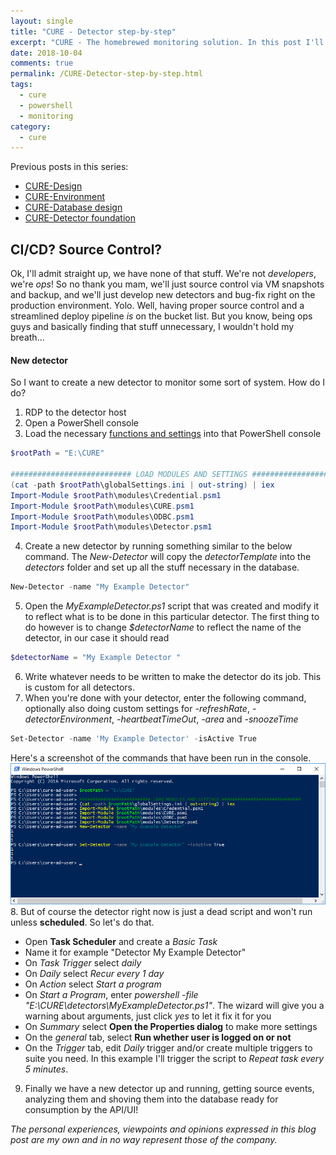 ```yaml
---
layout: single
title: "CURE - Detector step-by-step"
excerpt: "CURE - The homebrewed monitoring solution. In this post I'll describe the steps for setting up an example detector."
date: 2018-10-04
comments: true
permalink: /CURE-Detector-step-by-step.html
tags:
  - cure
  - powershell
  - monitoring
category:
  - cure
---
```

Previous posts in this series:
- [CURE-Design](/CURE-Design.html)
- [CURE-Environment](/CURE-Environment.html)
- [CURE-Database design](/CURE-Database-design.html)
- [CURE-Detector foundation](/CURE-Detector-foundation.html)

## CI/CD? Source Control?
Ok, I'll admit straight up, we have none of that stuff.
We're not *developers*, we're *ops*! So no thank you mam, we'll just source control via VM snapshots and backup, and we'll just develop new detectors and bug-fix right on the production environment. 
Yolo.
Well, having proper source control and a streamlined deploy pipeline *is* on the bucket list. But you know, being ops guys and basically finding that stuff unnecessary, I wouldn't hold my breath...

#### New detector
So I want to create a new detector to monitor some sort of system. How do I do? 
1. RDP to the detector host
2. Open a PowerShell console
3. Load the necessary [functions and settings](/CURE-Detector-foundation.html) into that PowerShell console
```powershell
$rootPath = "E:\CURE"

########################### LOAD MODULES AND SETTINGS #############################
(cat -path $rootPath\globalSettings.ini | out-string) | iex
Import-Module $rootPath\modules\Credential.psm1
Import-Module $rootPath\modules\CURE.psm1
Import-Module $rootPath\modules\ODBC.psm1
Import-Module $rootPath\modules\Detector.psm1
```
4. Create a new detector by running something similar to the below command. The *New-Detector* will copy the *detectorTemplate* into the *detectors* folder and set up all the stuff necessary in the database.
 ```powershell
New-Detector -name "My Example Detector"
```
5. Open the *MyExampleDetector.ps1* script that was created and modify it to reflect what is to be done in this particular detector. The first thing to do however is to change *$detectorName* to reflect the name of the detector, in our case it should read
```powershell
$detectorName = "My Example Detector "
```
6. Write whatever needs to be written to make the detector do its job. This is custom for all detectors.
7. When you're done with your detector, enter the following command, optionally also doing custom settings for *-refreshRate*,  *-detectorEnvironment*, *-heartbeatTimeOut*, *-area* and *-snoozeTime* 
```powershell
Set-Detector -name 'My Example Detector' -isActive True
```
Here's a screenshot of the commands that have been run in the console.
![New detector commands](/assets/images/new-detector-commands.png)
8. But of course the detector right now is just a dead script and won't run unless **scheduled**. So let's do that.
- Open **Task Scheduler** and create a *Basic Task*
- Name it for example "Detector My Example Detector"
- On *Task Trigger* select *daily*
- On *Daily* select *Recur every 1 day*
- On *Action* select *Start a program*
- On *Start a Program*, enter *powershell -file "E:\CURE\detectors\MyExampleDetector.ps1"*. The wizard will give you a warning about arguments, just click *yes* to let it fix it for you
- On *Summary* select **Open the Properties dialog** to make more settings
- On the *general* tab, select **Run whether user is logged on or not**
- On the *Trigger* tab, edit *Daily* trigger and/or create multiple triggers to suite you need. In this example I'll trigger the script to *Repeat task every 5 minutes*.
9. Finally we have a new detector up and running, getting source events, analyzing them and shoving them into the database ready for consumption by the API/UI!


*The personal experiences, viewpoints and opinions expressed in this blog post are my own and in no way represent those of the company.*


